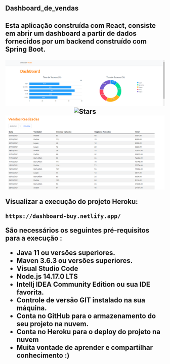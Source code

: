 <h2>Dashboard_de_vendas<h2>
Esta aplicação construída com React, consiste em abrir um dashboard a partir de dados fornecidos por um backend construído com Spring Boot.

<p align="center">
  <img src="https://github.com/Daniel-Flores-S/Dashboard_de_vendas/blob/main/img/graphic.png?raw=true" alt="NLW Together 06" />

  <img src="https://img.shields.io/github/stars/rocketseat-education/nlw-06-reactjs?label=stars&message=MIT&color=8257E5&labelColor=000000" alt="Stars">

  <img  src="https://github.com/Daniel-Flores-S/Dashboard_de_vendas/blob/main/img/table.png?raw=true" alt="License">
</p>

Visualizar a execução do projeto Heroku:

```
https://dashboard-buy.netlify.app/
```

São necessários os seguintes pré-requisitos para a execução :

* Java 11 ou versões superiores.
* Maven 3.6.3 ou versões superiores.
* Visual Studio Code
* Node.js 14.17.0 LTS
* Intellj IDEA Community Edition ou sua IDE favorita.
* Controle de versão GIT instalado na sua máquina.
* Conta no GitHub para o armazenamento do seu projeto na nuvem.
* Conta no Heroku para o deploy do projeto na nuvem
* Muita vontade de aprender e compartilhar conhecimento :)





